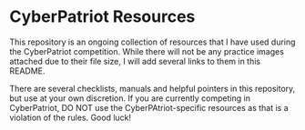 # CyberPatriot Resources

This repository is an ongoing collection of resources that I have used during the CyberPatriot competition. While there will not be any practice images attached due to their file size, I will add several links to them in this README.<br />

There are several checklists, manuals and helpful pointers in this repository, but use at your own discretion. If you are currently competing in CyberPatriot, DO NOT use the CyberPAtriot-specific resources as that is a violation of the rules. Good luck!
